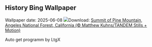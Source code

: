 ## History Bing Wallpaper
Wallpaper date: 2025-06-08
![](https://www.bing.com/th?id=OHR.PacificCrestTrail_EN-US8903844619_UHD.jpg&w=1000)Download: [Summit of Pine Mountain, Angeles National Forest, California (© Matthew Kuhns/TANDEM Stills + Motion)](https://www.bing.com/th?id=OHR.PacificCrestTrail_EN-US8903844619_UHD.jpg)

Auto get programm by LtgX
